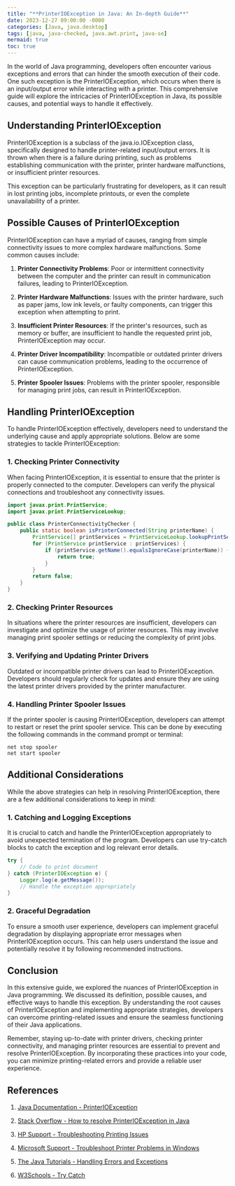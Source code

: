 ```yaml
---
title: "**PrinterIOException in Java: An In-depth Guide**"
date: 2023-12-27 09:00:00 -0000
categories: [Java, java.desktop]
tags: [java, java-checked, java.awt.print, java-se]
mermaid: true
toc: true
---
```



In the world of Java programming, developers often encounter various exceptions and errors that can hinder the smooth execution of their code. One such exception is the PrinterIOException, which occurs when there is an input/output error while interacting with a printer. This comprehensive guide will explore the intricacies of PrinterIOException in Java, its possible causes, and potential ways to handle it effectively.

## Understanding PrinterIOException

PrinterIOException is a subclass of the java.io.IOException class, specifically designed to handle printer-related input/output errors. It is thrown when there is a failure during printing, such as problems establishing communication with the printer, printer hardware malfunctions, or insufficient printer resources.

This exception can be particularly frustrating for developers, as it can result in lost printing jobs, incomplete printouts, or even the complete unavailability of a printer.

## Possible Causes of PrinterIOException

PrinterIOException can have a myriad of causes, ranging from simple connectivity issues to more complex hardware malfunctions. Some common causes include:

1. **Printer Connectivity Problems**: Poor or intermittent connectivity between the computer and the printer can result in communication failures, leading to PrinterIOException.

2. **Printer Hardware Malfunctions**: Issues with the printer hardware, such as paper jams, low ink levels, or faulty components, can trigger this exception when attempting to print.

3. **Insufficient Printer Resources**: If the printer's resources, such as memory or buffer, are insufficient to handle the requested print job, PrinterIOException may occur.

4. **Printer Driver Incompatibility**: Incompatible or outdated printer drivers can cause communication problems, leading to the occurrence of PrinterIOException.

5. **Printer Spooler Issues**: Problems with the printer spooler, responsible for managing print jobs, can result in PrinterIOException.

## Handling PrinterIOException

To handle PrinterIOException effectively, developers need to understand the underlying cause and apply appropriate solutions. Below are some strategies to tackle PrinterIOException:

### 1. Checking Printer Connectivity

When facing PrinterIOException, it is essential to ensure that the printer is properly connected to the computer. Developers can verify the physical connections and troubleshoot any connectivity issues.

```java
import javax.print.PrintService;
import javax.print.PrintServiceLookup;

public class PrinterConnectivityChecker {
    public static boolean isPrinterConnected(String printerName) {
        PrintService[] printServices = PrintServiceLookup.lookupPrintServices(null, null);
        for (PrintService printService : printServices) {
            if (printService.getName().equalsIgnoreCase(printerName)) {
                return true;
            }
        }
        return false;
    }
}
```

### 2. Checking Printer Resources

In situations where the printer resources are insufficient, developers can investigate and optimize the usage of printer resources. This may involve managing print spooler settings or reducing the complexity of print jobs.

### 3. Verifying and Updating Printer Drivers

Outdated or incompatible printer drivers can lead to PrinterIOException. Developers should regularly check for updates and ensure they are using the latest printer drivers provided by the printer manufacturer.

### 4. Handling Printer Spooler Issues

If the printer spooler is causing PrinterIOException, developers can attempt to restart or reset the print spooler service. This can be done by executing the following commands in the command prompt or terminal:

```shell
net stop spooler
net start spooler
```

## Additional Considerations

While the above strategies can help in resolving PrinterIOException, there are a few additional considerations to keep in mind:

### 1. Catching and Logging Exceptions

It is crucial to catch and handle the PrinterIOException appropriately to avoid unexpected termination of the program. Developers can use try-catch blocks to catch the exception and log relevant error details.

```java
try {
    // Code to print document
} catch (PrinterIOException e) {
    Logger.log(e.getMessage());
    // Handle the exception appropriately
}
```

### 2. Graceful Degradation

To ensure a smooth user experience, developers can implement graceful degradation by displaying appropriate error messages when PrinterIOException occurs. This can help users understand the issue and potentially resolve it by following recommended instructions.

## Conclusion

In this extensive guide, we explored the nuances of PrinterIOException in Java programming. We discussed its definition, possible causes, and effective ways to handle this exception. By understanding the root causes of PrinterIOException and implementing appropriate strategies, developers can overcome printing-related issues and ensure the seamless functioning of their Java applications.

Remember, staying up-to-date with printer drivers, checking printer connectivity, and managing printer resources are essential to prevent and resolve PrinterIOException. By incorporating these practices into your code, you can minimize printing-related errors and provide a reliable user experience.

## References

1. [Java Documentation - PrinterIOException](https://docs.oracle.com/en/java/javase/11/docs/api/java.desktop/javax/print/PrinterIOException.html)

2. [Stack Overflow - How to resolve PrinterIOException in Java](https://stackoverflow.com/questions/57020109/how-to-resolve-printerioexception-in-java)

3. [HP Support - Troubleshooting Printing Issues](https://support.hp.com/us-en)

4. [Microsoft Support - Troubleshoot Printer Problems in Windows](https://support.microsoft.com/en-us/windows/troubleshoot-printer-problems-in-windows-598b708f-469f-7ebb-bdfa-7aa2584c1f5f)

5. [The Java Tutorials - Handling Errors and Exceptions](https://docs.oracle.com/javase/tutorial/essential/exceptions/index.html)

6. [W3Schools - Try Catch](https://www.w3schools.com/java/java_try_catch.asp)